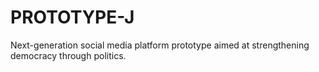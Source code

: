 # PROTOTYPE-J
Next-generation social media platform prototype aimed at strengthening democracy through politics.
